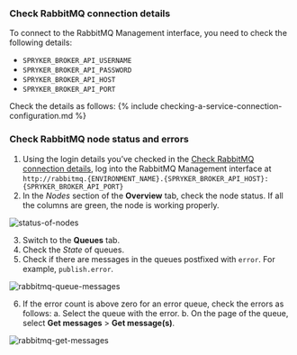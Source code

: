 

### Check RabbitMQ connection details

To connect to the RabbitMQ Management interface, you need to check the following details:
- `SPRYKER_BROKER_API_USERNAME`
- `SPRYKER_BROKER_API_PASSWORD`
- `SPRYKER_BROKER_API_HOST`
- `SPRYKER_BROKER_API_PORT`

Check the details as follows:
{% include checking-a-service-connection-configuration.md %} <!-- To edit, see /_includes/checking-a-service-connection-configuration.md -->



### Check RabbitMQ node status and errors

1. Using the login details you’ve checked in the [Check RabbitMQ connection details](#check-rabbitmq-connection-details), log into the RabbitMQ Management interface at `http://rabbitmq.{ENVIRONMENT_NAME}.{SPRYKER_BROKER_API_HOST}:{SPRYKER_BROKER_API_PORT}`
2. In the *Nodes* section of the **Overview** tab, check the node status. If all the columns are green, the node is working properly.

![status-of-nodes](https://spryker.s3.eu-central-1.amazonaws.com/cloud-docs/_includes/checking-rabbitmq-status.md/status-of-nodes.png)

3. Switch to the **Queues** tab.
4. Check the *State* of queues.
5. Check if there are messages in the queues postfixed with `error`. For example, `publish.error`.

![rabbitmq-queue-messages](https://spryker.s3.eu-central-1.amazonaws.com/cloud-docs/_includes/checking-rabbitmq-status.md/rabbitmq-queue-messages.png)

6. If the error count is above zero for an error queue, check the errors as follows:
    a. Select the queue with the error.
    b. On the page of the queue, select **Get messages** > **Get message(s)**.

![rabbitmq-get-messages](https://spryker.s3.eu-central-1.amazonaws.com/cloud-docs/_includes/checking-rabbitmq-status.md/rabbitmq-queue-messages.png)
